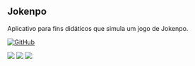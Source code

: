 <h2>Jokenpo</h2>
Aplicativo para fins didáticos que simula um jogo de Jokenpo. 


[![GitHub](https://img.shields.io/github/license/mashape/apistatus.svg)](https://github.com/marcoscuomo/Jokenpo/blob/master/LICENSE)

<img src="http://www.mojumob.com.br/git/jokenpo/imagens/jokenpo1.png"/> <img src="http://www.mojumob.com.br/git/jokenpo/imagens/jokenpo2.png"/> <img src="http://www.mojumob.com.br/git/jokenpo/imagens/jokenpo3.png"/> 


